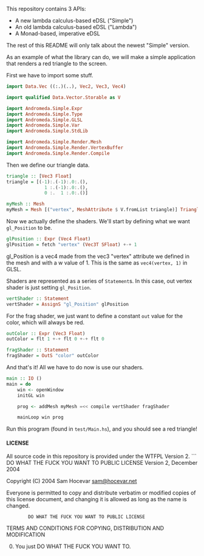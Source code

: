 This repository contains 3 APIs:
- A  new lambda calculus-based eDSL ("Simple")
- An old lambda calculus-based eDSL ("Lambda")
- A  Monad-based, imperative eDSL

The rest of this README will only talk about the newest "Simple" version.

As an example of what the library can do, we will make a simple application that renders a red triangle to the screen.

First we have to import some stuff.

```Haskell
import Data.Vec ((:.)(..), Vec2, Vec3, Vec4)

import qualified Data.Vector.Storable as V

import Andromeda.Simple.Expr
import Andromeda.Simple.Type
import Andromeda.Simple.GLSL
import Andromeda.Simple.Var
import Andromeda.Simple.StdLib

import Andromeda.Simple.Render.Mesh
import Andromeda.Simple.Render.VertexBuffer
import Andromeda.Simple.Render.Compile
```

Then we define our triangle data.

```Haskell
triangle :: [Vec3 Float]
triangle = [(-1):.(-1):.0:.(),
              1 :.(-1):.0:.(),
              0 :.  1 :.0:.()]

myMesh :: Mesh
myMesh = Mesh [("vertex", MeshAttribute $ V.fromList triangle)] Triangles
```

Now we actually define the shaders. We'll start by defining what we want `gl_Position` to be.

```Haskell
glPosition :: Expr (Vec4 Float)
glPosition = fetch "vertex" (Vec3T SFloat) +-+ 1
```

gl_Position is a vec4 made from the vec3 "vertex" attribute we defined in the mesh and with a w value of 1. This is the same as `vec4(vertex, 1)` in GLSL.

Shaders are represented as a series of `Statement`s. In this case, out vertex shader is just setting `gl_Position`.

```Haskell
vertShader :: Statement
vertShader = AssignS "gl_Position" glPosition
```

For the frag shader, we just want to define a constant `out` value for the color, which will always be red.

```Haskell
outColor :: Expr (Vec3 Float)
outColor = flt 1 +-+ flt 0 +-+ flt 0

fragShader :: Statement
fragShader = OutS "color" outColor
```

And that's it! All we have to do now is use our shaders.

```Haskell
main :: IO ()
main = do
    win <- openWindow
    initGL win

    prog <- addMesh myMesh =<< compile vertShader fragShader

    mainLoop win prog
```

Run this program (found in `test/Main.hs`), and you should see a red triangle!

<h4>LICENSE</h4>
All source code in this repository is provided under the WTFPL Version 2.
```
        DO WHAT THE FUCK YOU WANT TO PUBLIC LICENSE 
                    Version 2, December 2004 

 Copyright (C) 2004 Sam Hocevar <sam@hocevar.net> 

 Everyone is permitted to copy and distribute verbatim or modified 
 copies of this license document, and changing it is allowed as long 
 as the name is changed. 

            DO WHAT THE FUCK YOU WANT TO PUBLIC LICENSE 
   TERMS AND CONDITIONS FOR COPYING, DISTRIBUTION AND MODIFICATION 

  0. You just DO WHAT THE FUCK YOU WANT TO.
```
